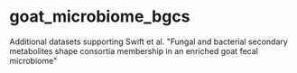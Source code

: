 # goat_microbiome_bgcs
Additional datasets supporting Swift et al. "Fungal and bacterial secondary metabolites shape consortia membership in an enriched goat fecal microbiome"
